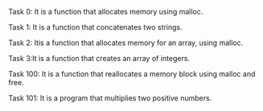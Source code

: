 Task 0: It is a function that allocates memory using malloc.

Task 1: It is a function that concatenates two strings.

Task 2: Itis a function that allocates memory for an array, using malloc.

Task 3:It is a function that creates an array of integers.

Task 100: It is a function that reallocates a memory block using malloc and free.

Task 101: It is a program that multiplies two positive numbers.
